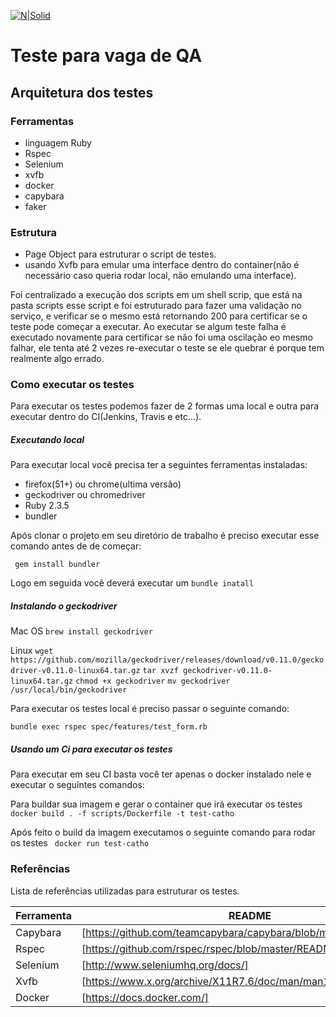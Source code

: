 [![N|Solid](http://static.catho.com.br/svg/site/logoCathoB2c.svg)](http://www.catho.com.br)
# Teste para vaga de QA 

## Arquitetura dos testes
### Ferramentas
 - linguagem Ruby
 - Rspec
 - Selenium
 - xvfb
 - docker
 - capybara
 - faker

### Estrutura
 - Page Object para estruturar o script de testes.
 - usando Xvfb para emular uma interface dentro do container(não é necessário caso queria rodar local, não emulando uma interface). 

Foi centralizado a execução dos scripts em um shell scrip, que está na pasta scripts esse script e foi estruturado para fazer uma validação no serviço, e verificar se o mesmo está retornando 200 para certificar se o teste pode começar a executar. Ao executar se algum teste falha é executado novamente para certificar se não foi uma oscilação eo mesmo falhar, ele tenta até 2 vezes re-executar o teste se ele quebrar é porque tem realmente algo errado. 

### Como executar os testes
Para executar os testes podemos fazer de 2 formas uma local e outra para executar dentro do CI(Jenkins, Travis e etc...).
##### Executando local
Para executar local você precisa ter a seguintes ferramentas instaladas:
- firefox(51+) ou chrome(ultima versão)
- geckodriver ou chromedriver
- Ruby 2.3.5
- bundler

Após clonar o projeto em seu diretório de trabalho é preciso executar esse comando antes de de começar:

``` gem install bundler```

Logo em seguida você deverá executar um ```bundle inatall``` 

##### Instalando o geckodriver
Mac OS
```brew install geckodriver```

Linux 
```wget https://github.com/mozilla/geckodriver/releases/download/v0.11.0/geckodriver-v0.11.0-linux64.tar.gz```
```tar xvzf geckodriver-v0.11.0-linux64.tar.gz```
```chmod +x geckodriver```
```mv geckodriver /usr/local/bin/geckodriver```

Para executar os testes local é preciso passar o seguinte comando:

```bundle exec rspec spec/features/test_form.rb```

##### Usando um Ci para executar os testes
Para executar em seu CI basta você ter apenas o docker instalado nele e executar o seguintes comandos:

Para buildar sua imagem e gerar o container que irá executar os testes
``` docker build . -f scripts/Dockerfile -t test-catho ```

Após feito o build da imagem executamos o seguinte comando para rodar os testes
`` docker run test-catho``
### Referências

Lista de referências utilizadas para estruturar os testes.

| Ferramenta | README |
| ------ | ------ |
| Capybara | [https://github.com/teamcapybara/capybara/blob/master/README.md] |
| Rspec | [https://github.com/rspec/rspec/blob/master/README.md] |
| Selenium | [http://www.seleniumhq.org/docs/] |
| Xvfb | [https://www.x.org/archive/X11R7.6/doc/man/man1/Xvfb.1.xhtml] |
| Docker | [https://docs.docker.com/] |

